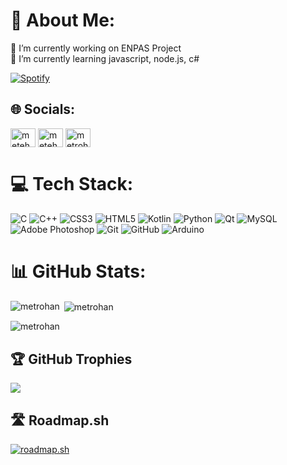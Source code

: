 # 💫 About Me:
🔭 I’m currently working on ENPAS Project<br>🌱 I’m currently learning javascript, node.js, c#<br>

[![Spotify](https://novatorem-metehans-projects-dd2c0ea0.vercel.app/api/spotify)](https://open.spotify.com/user/attila6114?si=6d8ab9aac9b541ee)


## 🌐 Socials:
<p align="left">
<a href="https://twitter.com/metehangnn" target="blank"><img align="center" src="https://raw.githubusercontent.com/rahuldkjain/github-profile-readme-generator/master/src/images/icons/Social/twitter.svg" alt="metehangnn" height="30" width="40" /></a>
<a href="https://linkedin.com/in/metehangunen" target="blank"><img align="center" src="https://raw.githubusercontent.com/rahuldkjain/github-profile-readme-generator/master/src/images/icons/Social/linked-in-alt.svg" alt="metehangunen" height="30" width="40" /></a>
<a href="https://www.hackerrank.com/metrohan" target="blank"><img align="center" src="https://raw.githubusercontent.com/rahuldkjain/github-profile-readme-generator/master/src/images/icons/Social/hackerrank.svg" alt="metrohan" height="30" width="40" /></a>
</p>

# 💻 Tech Stack:
![C](https://img.shields.io/badge/c-%2300599C.svg?style=for-the-badge&logo=c&logoColor=white) ![C++](https://img.shields.io/badge/c++-%2300599C.svg?style=for-the-badge&logo=c%2B%2B&logoColor=white) ![CSS3](https://img.shields.io/badge/css3-%231572B6.svg?style=for-the-badge&logo=css3&logoColor=white) ![HTML5](https://img.shields.io/badge/html5-%23E34F26.svg?style=for-the-badge&logo=html5&logoColor=white) ![Kotlin](https://img.shields.io/badge/kotlin-%237F52FF.svg?style=for-the-badge&logo=kotlin&logoColor=white) ![Python](https://img.shields.io/badge/python-3670A0?style=for-the-badge&logo=python&logoColor=ffdd54) ![Qt](https://img.shields.io/badge/Qt-%23217346.svg?style=for-the-badge&logo=Qt&logoColor=white) ![MySQL](https://img.shields.io/badge/mysql-4479A1.svg?style=for-the-badge&logo=mysql&logoColor=white) ![Adobe Photoshop](https://img.shields.io/badge/adobe%20photoshop-%2331A8FF.svg?style=for-the-badge&logo=adobe%20photoshop&logoColor=white) ![Git](https://img.shields.io/badge/git-%23F05033.svg?style=for-the-badge&logo=git&logoColor=white) ![GitHub](https://img.shields.io/badge/github-%23121011.svg?style=for-the-badge&logo=github&logoColor=white) ![Arduino](https://img.shields.io/badge/-Arduino-00979D?style=for-the-badge&logo=Arduino&logoColor=white)

# 📊 GitHub Stats:
<p><img align="left" src="https://github-readme-stats.vercel.app/api/top-langs?username=metrohan&show_icons=true&locale=en&layout=compact&theme=radical&hide_border=false" alt="metrohan" /></p>
<p>&nbsp;<img align="center" src="https://github-readme-stats.vercel.app/api?username=metrohan&theme=radical&hide_border=false&show_icons=true&locale=en" alt="metrohan" /></p>
<p><img align="center" src="https://github-readme-streak-stats.herokuapp.com/?user=metrohan&theme=radical&hide_border=false" alt="metrohan" /></p>

## 🏆 GitHub Trophies
![](https://github-profile-trophy.vercel.app/?username=Metrohan&theme=radical&no-frame=false&no-bg=false&margin-w=4)

## 🛣️ Roadmap.sh
[![roadmap.sh](https://roadmap.sh/card/wide/67b8f2f2a8c88d6e35dcf325?variant=dark)](https://roadmap.sh)
<!-- Proudly created with GPRM ( https://gprm.itsvg.in ) -->


